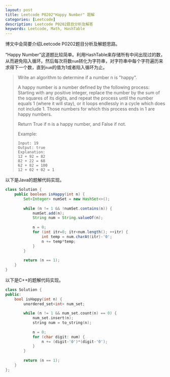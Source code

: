 ```yaml
---
layout: post
title: Leetcode P0202"Happy Number" 题解
categories: [Leetcode]
description: Leetcode P0202题目分析及解答
keywords: Leetcode, Math, HashTable
---
```


博文中会简要介绍Leetcode P0202题目分析及解题思路。

“Happy Number”这道题比较简单。利用HashTable来存储所有中间出现过的数，从而避免陷入循环。然后每次将数`num`转化为字符串，对字符串中每个字符遍历来求得下一个数，直到`num`的值为1或者陷入循环为止。

> Write an algorithm to determine if a number n is "happy".
> 
> A happy number is a number defined by the following process: Starting with any positive integer, replace the number by the sum of the squares of its digits, and repeat the process until the number equals 1 (where it will stay), or it loops endlessly in a cycle which does not include 1. Those numbers for which this process ends in 1 are happy numbers.
> 
> Return True if n is a happy number, and False if not.
> 
> Example: 
> ```
> Input: 19
> Output: true
> Explanation: 
> 12 + 92 = 82
> 82 + 22 = 68
> 62 + 82 = 100
> 12 + 02 + 02 = 1
> ```

以下是Java的题解代码实现。
```java
class Solution {
    public boolean isHappy(int n) {
        Set<Integer> numSet = new HashSet<>();
        
        while (n != 1 && !numSet.contains(n)) {
            numSet.add(n);
            String num = String.valueOf(n);
            
            n = 0;
            for (int itr=0; itr<num.length(); ++itr) {
                int temp = num.charAt(itr)-'0';
                n += temp*temp;
            }
        }
        
        return (n == 1);
    }
}
```

以下是C++的题解代码实现。
```cpp
class Solution {
public:
    bool isHappy(int n) {
        unordered_set<int> num_set;
        
        while (n != 1 && num_set.count(n) == 0) {
            num_set.insert(n);
            string num = to_string(n);
            
            n = 0;
            for (char digit: num) {
                n += (digit-'0')*(digit-'0');
            }
        }
        
        return (n == 1);
    }
};
```